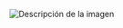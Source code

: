 ![Descripción de la imagen](https://cdn.prod.website-files.com/5e6befb8c88b0e98c69b1333/6054fec86ef332ff3651bc92_1581514013775.png)
